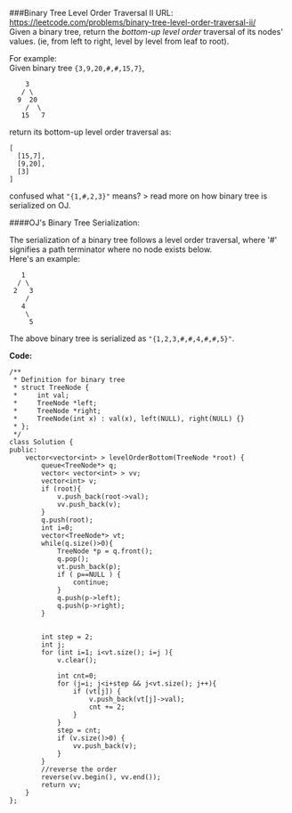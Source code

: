 ###Binary Tree Level Order Traversal II
URL: https://leetcode.com/problems/binary-tree-level-order-traversal-ii/</br>
Given a binary tree, return the _bottom-up level order_ traversal of its nodes' values. (ie, from left to right, level by level from leaf to root).

For example:</br>
Given binary tree `{3,9,20,#,#,15,7}`,

	    3
	   / \
	  9  20
	    /  \
	   15   7

return its bottom-up level order traversal as:

	[
	  [15,7],
	  [9,20],
	  [3]
	]

confused what `"{1,#,2,3}"` means? > read more on how binary tree is serialized on OJ.

####OJ's Binary Tree Serialization:

The serialization of a binary tree follows a level order traversal, where '#' signifies a path terminator where no node exists below.</br>
Here's an example:

	   1
	  / \
	 2   3
	    /
	   4
	    \
	     5

The above binary tree is serialized as `"{1,2,3,#,#,4,#,#,5}"`.

__Code:__

	/**
	 * Definition for binary tree
	 * struct TreeNode {
	 *     int val;
	 *     TreeNode *left;
	 *     TreeNode *right;
	 *     TreeNode(int x) : val(x), left(NULL), right(NULL) {}
	 * };
	 */
	class Solution {
	public:
	    vector<vector<int> > levelOrderBottom(TreeNode *root) {
	        queue<TreeNode*> q;
	        vector< vector<int> > vv;
	        vector<int> v;
	        if (root){
	            v.push_back(root->val);
	            vv.push_back(v);
	        }
	        q.push(root);
	        int i=0;
	        vector<TreeNode*> vt;
	        while(q.size()>0){
	            TreeNode *p = q.front();
	            q.pop();
	            vt.push_back(p);
	            if ( p==NULL ) {
	                continue;
	            }
	            q.push(p->left);
	            q.push(p->right);
	        }
	    
	    
	        int step = 2;
	        int j;
	        for (int i=1; i<vt.size(); i=j ){
	            v.clear();
	    
	            int cnt=0;
	            for (j=i; j<i+step && j<vt.size(); j++){
	                if (vt[j]) {
	                    v.push_back(vt[j]->val);
	                    cnt += 2;
	                }
	            }
	            step = cnt;
	            if (v.size()>0) {
	                vv.push_back(v);
	            }
	        }
	        //reverse the order
	        reverse(vv.begin(), vv.end());
	        return vv;
	    }
	};